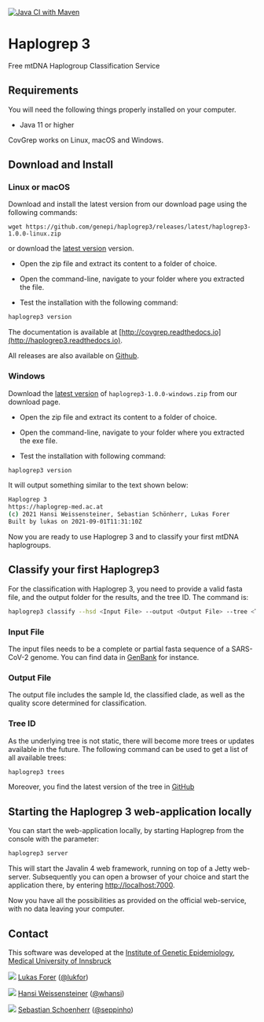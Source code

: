 [![Java CI with Maven](https://github.com/genepi/haplogrep3/actions/workflows/maven.yml/badge.svg)](https://github.com/genepi/covidgrep/actions/workflows/maven.yml)

# Haplogrep 3

Free mtDNA Haplogroup Classification Service


## Requirements

You will need the following things properly installed on your computer.

* Java 11 or higher

CovGrep works on Linux, macOS and Windows.

## Download and Install

### Linux or macOS

Download and install the latest version from our download page using the following commands:

```
wget https://github.com/genepi/haplogrep3/releases/latest/haplogrep3-1.0.0-linux.zip
```

or download the [latest version](https://github.com/genepi/haplogrep3/releases/latest) version.

- Open the zip file and extract its content to a folder of choice.

- Open the command-line, navigate to your folder where you extracted the file.

- Test the installation with the following command:

```sh
haplogrep3 version
```

The documentation is available at [http://covgrep.readthedocs.io](http://haplogrep3.readthedocs.io).

All releases are also available on [Github](https://github.com/genepi/haplogrep3/releases).


### Windows

Download the [latest version](https://github.com/genepi/haplogrep3/releases/latest) of `haplogrep3-1.0.0-windows.zip` from our download page.

- Open the zip file and extract its content to a folder of choice.

- Open the command-line, navigate to your folder where you extracted the exe file.

- Test the installation with following command:

```sh
haplogrep3 version
```

It will output something similar to the text shown below:

```sh
Haplogrep 3
https://haplogrep-med.ac.at
(c) 2021 Hansi Weissensteiner, Sebastian Schönherr, Lukas Forer
Built by lukas on 2021-09-01T11:31:10Z
```

Now you are ready to use Haplogrep 3 and to classify your first mtDNA haplogroups.

## Classify your first Haplogrep3 

For the classification with Haplogrep 3, you need to provide a valid fasta file, and the output folder for the results, and the tree ID. The command is:

```sh
haplogrep3 classify --hsd <Input File> --output <Output File> --tree <Tree Id>
```

### Input File

The input files needs to be a complete or partial fasta sequence of a SARS-CoV-2 genome. You can find data in [GenBank](https://www.ncbi.nlm.nih.gov/sars-cov-2/) for instance.

### Output File

The output file includes the sample Id, the classified clade, as well as the quality score determined for classification.

### Tree ID

As the underlying tree is not static, there will become more trees or updates available in the future. The following command can be used to get a list of all available trees:

```sh
haplogrep3 trees
```

Moreover, you find the latest version of the tree in [GitHub](https://github.com/genepi/covgrep/blob/main/covgrep.yaml)

## Starting the Haplogrep 3 web-application locally

You can start the web-application locally, by starting Haplogrep from the console with the parameter:

```sh
haplogrep3 server
```
This will start the Javalin 4 web framework, running on top of a Jetty web-server. Subsequently you can open a browser of your choice and start the application there, by entering [http://localhost:7000](http://localhost:7000).

Now you have all the possibilities as provided on the official web-service, with no data leaving your computer.

## Contact

This software was developed at the [Institute of Genetic Epidemiology](https://genepi.i-med.ac.at/), [Medical University of Innsbruck](https://i-med.ac.at/)

![](https://avatars2.githubusercontent.com/u/210220?s=30) [Lukas Forer](mailto:lukas.forer@i-med.ac.at) ([@lukfor](https://twitter.com/lukfor))

![](https://avatars2.githubusercontent.com/u/1931865?s=30) [Hansi Weissensteiner](mailto:hansi.weissensteiner@i-med.ac.at) ([@whansi](https://twitter.com/whansi))

![](https://avatars2.githubusercontent.com/u/1942824?s=30) [Sebastian Schoenherr](mailto:sebastian.schoenherr@i-med.ac.at) ([@seppinho](https://twitter.com/seppinho))

